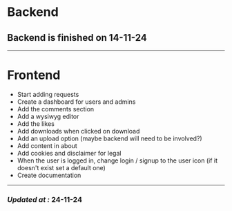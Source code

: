 # Backend

## Backend is finished on 14-11-24

---

# Frontend

- Start adding requests
- Create a dashboard for users and admins
- Add the comments section
- Add a wysiwyg editor
- Add the likes
- Add downloads when clicked on download
- Add an upload option (maybe backend will need to be involved?)
- Add content in about
- Add cookies and disclaimer for legal
- When the user is logged in, change login / signup to the user icon (if it doesn't exist set a default one)
- Create documentation

---

### **_Updated at :_** 24-11-24
